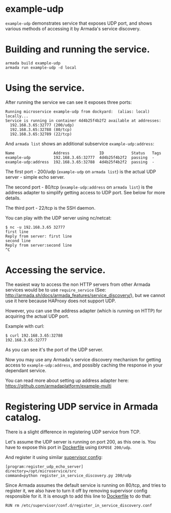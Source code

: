 # example-udp

`example-udp` demonstrates service that exposes UDP port, and shows various methods of accessing it by Armada's service
discovery.

# Building and running the service.


    armada build example-udp
    armada run example-udp -d local


# Using the service.

After running the service we can see it exposes three ports:

    Running microservice example-udp from dockyard:  (alias: local) locally...
    Service is running in container 4d4b25f4b2f2 available at addresses:
      192.168.3.65:32777 (200/udp)
      192.168.3.65:32788 (80/tcp)
      192.168.3.65:32789 (22/tcp)

And `armada list` shows an additional subservice `example-udp:address`:

    Name                 Address             ID            Status   Tags                
    example-udp          192.168.3.65:32777  4d4b25f4b2f2  passing  -                   
    example-udp:address  192.168.3.65:32788  4d4b25f4b2f2  passing  -            

The first port - 200/udp (`example-udp` on `armada list`) is the actual UDP server - simple echo server. 

The second port - 80/tcp (`example-udp:address` on `armada list`) is the address adapter to simplify getting access to
UDP port. See below for more details.

The third port - 22/tcp is the SSH daemon.

You can play with the UDP server using nc/netcat: 
 
    $ nc -u 192.168.3.65 32777
    first line
    Reply from server: first line
    second line
    Reply from server:second line
    ^C

# Accessing the service.

The easiest way to access the non HTTP servers from other Armada services would be to use `require_service`
(See: http://armada.sh/docs/armada_features/service_discovery/), but we cannot use it here because HAProxy does not
support UDP.

However, you can use the address adapter (which is running on HTTP) for acquiring the actual UDP port.

Example with curl:

    $ curl 192.168.3.65:32788
    192.168.3.65:32777

As you can see it's the port of the UDP server.

Now you may use any Armada's service discovery mechanism for getting access to `example-udp:address`, and possibly
caching the response in your dependant service.

You can read more about setting up address adapter here: https://github.com/armadaplatform/example-multi

# Registering UDP service in Armada catalog.

There is a slight difference in registering UDP service from TCP.

Let's assume the UDP server is running on port 200, as this one is.
You have to expose this port in [Dockerfile](Dockerfile) using `EXPOSE 200/udp`.

And register it using similar [supervisor config](supervisor/address_adapter.conf):

    [program:register_udp_echo_server]
    directory=/opt/microservice/src
    command=python register_in_service_discovery.py 200/udp

Since Armada assumes the default service is running on 80/tcp, and tries to register it, we also have to turn it off
by removing supervisor config responsible for it.
It is enough to add this line to [Dockerfile](Dockerfile) to do that:

    RUN rm /etc/supervisor/conf.d/register_in_service_discovery.conf
